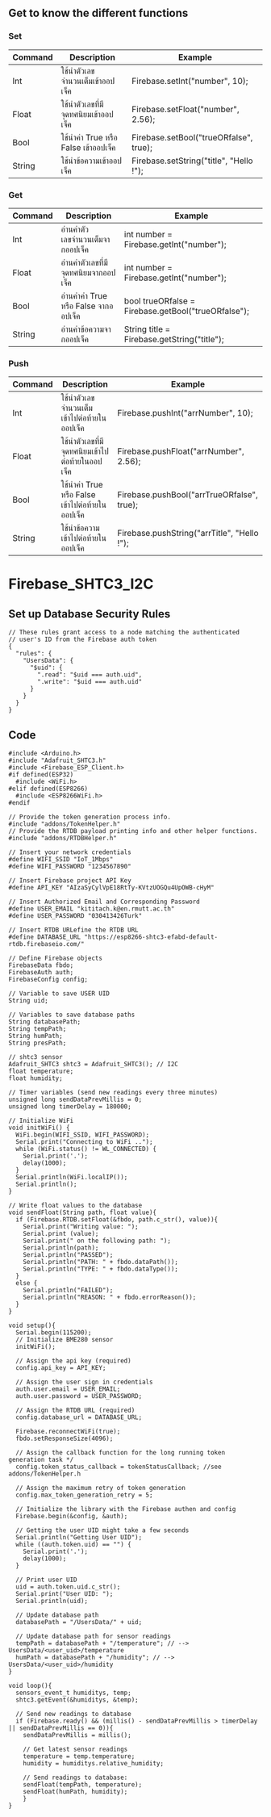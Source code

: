 ## Get to know the different functions
### Set
|Command    |Description                       |Example                                   |
|-----------|----------------------------------|------------------------------------------|
|Int        |ใช้นำตัวเลขจำนวนเต็มเข้าออปเจ็ค         |Firebase.setInt("number", 10);            |
|Float      |ใช้นำตัวเลขที่มีจุดทศนิยมเข้าออปเจ็ค      |Firebase.setFloat("number", 2.56);        |
|Bool       |ใช้นำค่า True หรือ False เข้าออปเจ็ค   |Firebase.setBool("trueORfalse", true);    |
|String     |ใช้นำข้อความเข้าออปเจ็ค               |Firebase.setString("title", "Hello !");   |

### Get
|Command    |Description                       |Example                                             |
|-----------|----------------------------------|----------------------------------------------------|
|Int        |อ่านค่าตัวเลขจำนวนเต็มจากออปเจ็ค       |int number = Firebase.getInt("number");              |
|Float      |อ่านค่าตัวเลขที่มีจุดทศนิยมจากออปเจ็ค     |int number = Firebase.getInt("number");             |
|Bool       |อ่านค่าค่า True หรือ False จากออปเจ็ค  |bool trueORfalse = Firebase.getBool("trueORfalse"); |
|String     |อ่านค่าข้อความจากออปเจ็ค              |String title = Firebase.getString("title");         |

### Push
|Command    |Description                              |Example                                       |
|-----------|-----------------------------------------|----------------------------------------------|
|Int        |ใช้นำตัวเลขจำนวนเต็มเข้าไปต่อท้ายในออปเจ็ค       |Firebase.pushInt("arrNumber", 10);            |
|Float      |ใช้นำตัวเลขที่มีจุดทศนิยมเข้าไปต่อท้ายในออปเจ็ค	  |Firebase.pushFloat("arrNumber", 2.56);        |
|Bool       |ใช้นำค่า True หรือ False เข้าไปต่อท้ายในออปเจ็ค |Firebase.pushBool("arrTrueORfalse", true);    |
|String     |ใช้นำข้อความเข้าไปต่อท้ายในออปเจ็ค             |Firebase.pushString("arrTitle", "Hello !");   |

# Firebase_SHTC3_I2C
## Set up Database Security Rules
```
// These rules grant access to a node matching the authenticated
// user's ID from the Firebase auth token
{
  "rules": {
    "UsersData": {
      "$uid": {
        ".read": "$uid === auth.uid",
        ".write": "$uid === auth.uid"
      }
    }
  }
}
```
## Code
```
#include <Arduino.h>
#include "Adafruit_SHTC3.h"
#include <Firebase_ESP_Client.h>
#if defined(ESP32)
  #include <WiFi.h>
#elif defined(ESP8266)
  #include <ESP8266WiFi.h>
#endif

// Provide the token generation process info.
#include "addons/TokenHelper.h"
// Provide the RTDB payload printing info and other helper functions.
#include "addons/RTDBHelper.h"

// Insert your network credentials
#define WIFI_SSID "IoT_1Mbps"
#define WIFI_PASSWORD "1234567890"

// Insert Firebase project API Key
#define API_KEY "AIzaSyCylVpE18RtTy-KVtzUOGQu4UpOWB-cHyM"

// Insert Authorized Email and Corresponding Password
#define USER_EMAIL "kititach.k@en.rmutt.ac.th"
#define USER_PASSWORD "030413426Turk"

// Insert RTDB URLefine the RTDB URL
#define DATABASE_URL "https://esp8266-shtc3-efabd-default-rtdb.firebaseio.com/"

// Define Firebase objects
FirebaseData fbdo;
FirebaseAuth auth;
FirebaseConfig config;

// Variable to save USER UID
String uid;

// Variables to save database paths
String databasePath;
String tempPath;
String humPath;
String presPath;

// shtc3 sensor
Adafruit_SHTC3 shtc3 = Adafruit_SHTC3(); // I2C
float temperature;
float humidity;

// Timer variables (send new readings every three minutes)
unsigned long sendDataPrevMillis = 0;
unsigned long timerDelay = 180000;

// Initialize WiFi
void initWiFi() {
  WiFi.begin(WIFI_SSID, WIFI_PASSWORD);
  Serial.print("Connecting to WiFi ..");
  while (WiFi.status() != WL_CONNECTED) {
    Serial.print('.');
    delay(1000);
  }
  Serial.println(WiFi.localIP());
  Serial.println();
}

// Write float values to the database
void sendFloat(String path, float value){
  if (Firebase.RTDB.setFloat(&fbdo, path.c_str(), value)){
    Serial.print("Writing value: ");
    Serial.print (value);
    Serial.print(" on the following path: ");
    Serial.println(path);
    Serial.println("PASSED");
    Serial.println("PATH: " + fbdo.dataPath());
    Serial.println("TYPE: " + fbdo.dataType());
  }
  else {
    Serial.println("FAILED");
    Serial.println("REASON: " + fbdo.errorReason());
  }
}

void setup(){
  Serial.begin(115200);
  // Initialize BME280 sensor
  initWiFi();

  // Assign the api key (required)
  config.api_key = API_KEY;

  // Assign the user sign in credentials
  auth.user.email = USER_EMAIL;
  auth.user.password = USER_PASSWORD;

  // Assign the RTDB URL (required)
  config.database_url = DATABASE_URL;

  Firebase.reconnectWiFi(true);
  fbdo.setResponseSize(4096);

  // Assign the callback function for the long running token generation task */
  config.token_status_callback = tokenStatusCallback; //see addons/TokenHelper.h

  // Assign the maximum retry of token generation
  config.max_token_generation_retry = 5;

  // Initialize the library with the Firebase authen and config
  Firebase.begin(&config, &auth);

  // Getting the user UID might take a few seconds
  Serial.println("Getting User UID");
  while ((auth.token.uid) == "") {
    Serial.print('.');
    delay(1000);
  }

  // Print user UID
  uid = auth.token.uid.c_str();
  Serial.print("User UID: ");
  Serial.println(uid);

  // Update database path
  databasePath = "/UsersData/" + uid;

  // Update database path for sensor readings
  tempPath = databasePath + "/temperature"; // --> UsersData/<user_uid>/temperature
  humPath = databasePath + "/humidity"; // --> UsersData/<user_uid>/humidity
}

void loop(){
  sensors_event_t humiditys, temp;
  shtc3.getEvent(&humiditys, &temp);

  // Send new readings to database
  if (Firebase.ready() && (millis() - sendDataPrevMillis > timerDelay || sendDataPrevMillis == 0)){
    sendDataPrevMillis = millis();

    // Get latest sensor readings
    temperature = temp.temperature;
    humidity = humiditys.relative_humidity;

    // Send readings to database:
    sendFloat(tempPath, temperature);
    sendFloat(humPath, humidity);
    }
}
```
